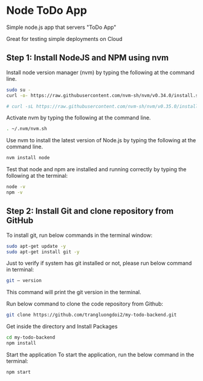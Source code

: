 # Node ToDo App

Simple node.js app that servers "ToDo App"

Great for testing simple deployments on Cloud

## Step 1: Install NodeJS and NPM using nvm
Install node version manager (nvm) by typing the following at the command line.

```bash
sudo su -
curl -o- https://raw.githubusercontent.com/nvm-sh/nvm/v0.34.0/install.sh | bash

# curl -sL https://raw.githubusercontent.com/nvm-sh/nvm/v0.35.0/install.sh -o install_nvm.sh

```
Activate nvm by typing the following at the command line.

```bash
. ~/.nvm/nvm.sh
```

Use nvm to install the latest version of Node.js by typing the following at the command line.

```bash
nvm install node
```

Test that node and npm are installed and running correctly by typing the following at the terminal:

```bash
node -v
npm -v
```

## Step 2: Install Git and clone repository from GitHub
To install git, run below commands in the terminal window:

```bash
sudo apt-get update -y
sudo apt-get install git -y
```

Just to verify if system has git installed or not, please run below command in terminal:
```bash
git — version
```

This command will print the git version in the terminal.

Run below command to clone the code repository from Github:

```bash
git clone https://github.com/trangluongdoi2/my-todo-backend.git
```

Get inside the directory and Install Packages

```bash
cd my-todo-backend
npm install
```

Start the application
To start the application, run the below command in the terminal:

```bash
npm start
```
